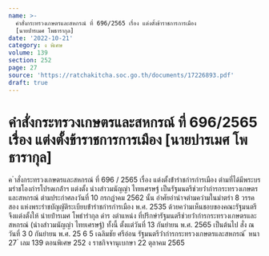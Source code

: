 ```yaml
---
name: >-
  คำสั่งกระทรวงเกษตรและสหกรณ์ ที่ 696/2565 เรื่อง แต่งตั้งข้าราชการการเมือง
  [นายปารเมศ โพธารากุล]
date: '2022-10-21'
category: ง พิเศษ
volume: 139
section: 252
page: 27
source: 'https://ratchakitcha.soc.go.th/documents/17226893.pdf'
draft: true
---
```


# คำสั่งกระทรวงเกษตรและสหกรณ์ ที่ 696/2565 เรื่อง แต่งตั้งข้าราชการการเมือง [นายปารเมศ โพธารากุล]

ค ําสั่งกระทรวงเกษตรและสหกรณ์ ที่ 696 / 2565 เรื่อง แต่งตั้งข้ํารําชกํารกํารเมือง ตํามที่ได้มีพระบรมรําชโองกํารโปรดเกล้ําฯ แต่งตั้ง นํางสําวมนัญญํา ไทยเศรษฐ์ เป็นรัฐมนตรีช่วยว่ํากํารกระทรวงเกษตรและสหกรณ์ ตํามประกําศลงวันที่ 10 กรกฎําคม 2562 นั้น อําศัยอํานําจตํามควํามในมําตรํา 8 วรรคสอง แห่งพระรําชบัญญัติระเบียบข้ํารําชกํารกํารเมือง พ.ศ. 2535 ด้วยควํามเห็นชอบของคณะรัฐมนตรี จึงแต่งตั้งให้ นํายปํารเมศ โพธํารํากุล ดําร งตําแหน่ง ที่ปรึกษํารัฐมนตรีช่วยว่ํากํารกระทรวงเกษตรและสหกรณ์ (นํางสําวมนัญญํา ไทยเศรษฐ์) ทั้งนี้ ตั้งแต่วันที่ 13 กันยํายน พ.ศ. 2565 เป็นต้นไป สั่ง ณ วันที่ 3 0 กันยํายน พ.ศ. 25 6 5 เฉลิมชัย ศรีอ่อน รัฐมนตรีว่ํากํารกระทรวงเกษตรและสหกรณ์ ้ หนา 27 ่ เลม 139 ตอนพิเศษ 252 ง ราชกิจจานุเบกษา 22 ตุลาคม 2565
